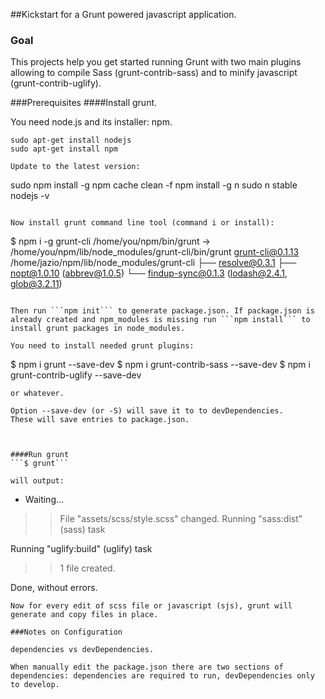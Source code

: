 ##Kickstart for a Grunt powered javascript application.

### Goal
This projects help you get started running Grunt with two main plugins allowing to compile Sass (grunt-contrib-sass) and to minify javascript (grunt-contrib-uglify).

###Prerequisites
####Install grunt.

You need node.js and its installer: npm.

```
sudo apt-get install nodejs
sudo apt-get install npm

Update to the latest version:
```
sudo npm install -g
npm cache clean -f
npm install -g n
sudo n stable
nodejs -v
``` 

Now install grunt command line tool (command i or install):
```
$ npm i -g grunt-cli
/home/you/npm/bin/grunt -> /home/you/npm/lib/node_modules/grunt-cli/bin/grunt
grunt-cli@0.1.13 /home/jazio/npm/lib/node_modules/grunt-cli
├── resolve@0.3.1
├── nopt@1.0.10 (abbrev@1.0.5)
└── findup-sync@0.1.3 (lodash@2.4.1, glob@3.2.11)
```

Then run ```npm init``` to generate package.json. If package.json is already created and npm_modules is missing run ```npm install``` to install grunt packages in node_modules.

You need to install needed grunt plugins:
```
$ npm i grunt --save-dev
$ npm i grunt-contrib-sass --save-dev
$ npm i grunt-contrib-uglify --save-dev
```
or whatever.

Option --save-dev (or -S) will save it to to devDependencies. 
These will save entries to package.json.



####Run grunt
```$ grunt```

will output:

```
 - Waiting...
>> File "assets/scss/style.scss" changed.
Running "sass:dist" (sass) task

Running "uglify:build" (uglify) task
>> 1 file created.

Done, without errors.

```
Now for every edit of scss file or javascript (sjs), grunt will generate and copy files in place.

###Notes on Configuration

dependencies vs devDependencies.

When manually edit the package.json there are two sections of dependencies: dependencies are required to run, devDependencies only to develop. 